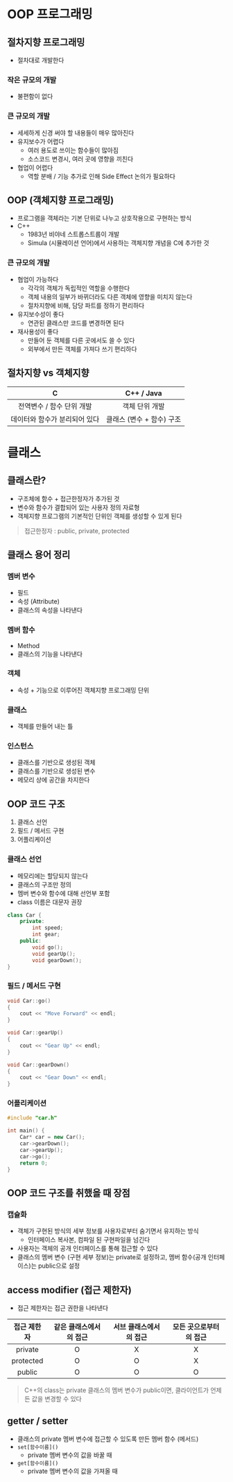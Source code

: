# OOP 프로그래밍


## 절차지향 프로그래밍

- 절차대로 개발한다

### 작은 규모의 개발

- 불편함이 없다

### 큰 규모의 개발

- 세세하게 신경 써야 할 내용들이 매우 많아진다
- 유지보수가 어렵다
  - 여러 용도로 쓰이는 함수들이 많아짐
  - 소스코드 변경시, 여러 곳에 영향을 끼친다
- 협업이 어렵다
  - 역할 분배 / 기능 추가로 인해 Side Effect 논의가 필요하다

## OOP (객체지향 프로그래밍)

- 프로그램을 객체라는 기본 단위로 나누고 상호작용으로 구현하는 방식
- C++
  - 1983년 비야네 스트롭스트룹이 개발
  - Simula (시뮬레이션 언어)에서 사용하는 객체지향 개념을 C에 추가한 것

### 큰 규모의 개발

- 협업이 가능하다
  - 각각의 객체가 독립적인 역할을 수행한다
  - 객체 내용의 일부가 바뀌더라도 다른 객체에 영향을 미치지 않는다
  - 절차지향에 비해, 담당 파트를 정하기 편리하다
- 유지보수성이 좋다
  - 연관된 클래스만 코드를 변경하면 된다
- 재사용성이 좋다
  - 만들어 둔 객체를 다른 곳에서도 쓸 수 있다
  - 외부에서 만든 객체를 가져다 쓰기 편리하다

## 절차지향 vs 객체지향

|C|C++ / Java|
|:---:|:---:|
|전역변수 / 함수 단위 개발|객체 단위 개발|
|데이터와 함수가 분리되어 있다|클래스 (변수 + 함수) 구조|

# 클래스

## 클래스란?

- 구조체에 함수 + 접근한정자가 추가된 것
- 변수와 함수가 결합되어 있는 사용자 정의 자료형
- 객체지향 프로그램의 기본적인 단위인 객체를 생성할 수 있게 된다

> 접근한정자 : public, private, protected

## 클래스 용어 정리

### 멤버 변수

- 필드
- 속성 (Attribute)
- 클래스의 속성을 나타낸다

### 멤버 함수

- Method
- 클래스의 기능을 나타낸다

### 객체

- 속성 + 기능으로 이루어진 객체지향 프로그래밍 단위

### 클래스

- 객체를 만들어 내는 틀

### 인스턴스

- 클래스를 기반으로 생성된 객체
- 클래스를 기반으로 생성된 변수
- 메모리 상에 공간을 차지한다

## OOP 코드 구조

1. 클래스 선언
2. 필드 / 메서드 구현
3. 어플리케이션

### 클래스 선언

- 메모리에는 할당되지 않는다
- 클래스의 구조만 정의
- 멤버 변수와 함수에 대해 선언부 포함
- class 이름은 대문자 권장

``` Cpp
class Car {
    private:
        int speed;
        int gear;
    public:
        void go();
        void gearUp();
        void gearDown();
}
```

### 필드 / 메서드 구현

``` Cpp
void Car::go()
{
    cout << "Move Forward" << endl;
}

void Car::gearUp()
{
    cout << "Gear Up" << endl;
}

void Car::gearDown()
{
    cout << "Gear Down" << endl;
}
```

### 어플리케이션

``` Cpp
#include "car.h"

int main() {
    Car* car = new Car();
    car->gearDown();
    car->gearUp();
    car->go();
    return 0;
}
```

## OOP 코드 구조를 취했을 때 장점

### 캡슐화

- 객체가 구현된 방식의 세부 정보를 사용자로부터 숨기면서 유지하는 방식
  - 인터페이스 복사본, 컴파일 된 구현파일을 넘긴다
- 사용자는 객체의 공개 인터페이스를 통해 접근할 수 있다
- 클래스의 멤버 변수 (구현 세부 정보)는 private로 설정하고, 멤버 함수(공개 인터페이스)는 public으로 설정


## access modifier (접근 제한자)

- 접근 제한자는 접근 권한을 나타낸다

|접근 제한자|같은 클래스에서의 접근|서브 클래스에서의 접근|모든 곳으로부터의 접근|
|:---:|:---:|:---:|:---:|
|private|O|X|X|
|protected|O|O|X|
|public|O|O|O|

> C++의 class는 private
> 클래스의 멤버 변수가 public이면, 클라이언트가 언제든 값을 변경할 수 있다

## getter / setter

- 클래스의 private 멤버 변수에 접근할 수 있도록 만든 멤버 함수 (메서드)
- `set[함수이름]()`
  - private 멤버 변수의 값을 바꿀 때
- `get[함수이름]()`
  - private 멤버 변수의 값을 가져올 때